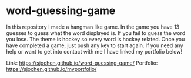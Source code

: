 # word-guessing-game

In this repository I made a hangman like game. In the game you have 13 guesses to guess what the word displayed is. If you fail to guess the word you lose. The theme is hockey so every word is hockey related. Once you have completed a game, just push any key to start again. If you need any help or want to get into contact with me I have linked my portfolio below!

Link: https://sjochen.github.io/word-guessing-game/
Portfolio: https://sjochen.github.io/myportfolio/
